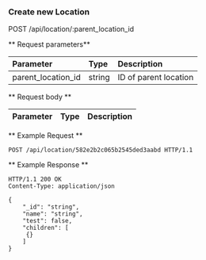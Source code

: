 ### Create new Location 

<span class ="operation">POST /api/location/:parent_location_id </span>


** Request parameters**

| Parameter | Type | Description |
|:----------|:-----|:------------|
|parent_location_id|string| ID of parent location|


** Request body **

| Parameter | Type | Description |
|:----------|:-----|:------------|


** Example Request **
```http
POST /api/location/582e2b2c065b2545ded3aabd HTTP/1.1
```
** Example Response **
```http
HTTP/1.1 200 OK
Content-Type: application/json

{
    "_id": "string",
    "name": "string",
    "test": false,
    "children": [
     {}
    ]
}
```

